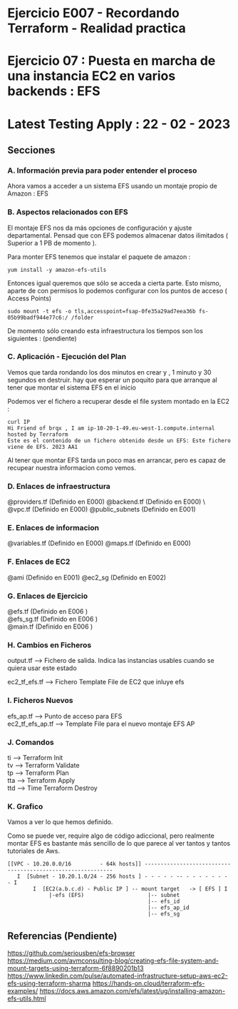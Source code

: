 <!-- Proyecto : # docs-tf -->
# Ejercicio E007 - Recordando Terraform - Realidad practica
# Ejercicio 07 : Puesta en marcha de una instancia EC2 en varios backends : EFS
# Latest Testing Apply : 22 - 02 - 2023

<!-- Nivel 2 E007 -  V0.0.1 - 2023 Ene-->

## Secciones

### A. Información previa para poder entender el proceso

Ahora vamos a acceder a un sistema EFS usando un montaje propio de Amazon : EFS 

### B. Aspectos relacionados con EFS

El montaje EFS nos da más opciones de configuración y ajuste departamental. Pensad que con EFS podemos almacenar datos ilimitados ( Superior a 1 PB de momento ). 

Para monter EFS tenemos que instalar el paquete de amazon : 

```
yum install -y amazon-efs-utils
```

Entonces igual queremos que sólo se acceda a cierta parte. Esto mismo, aparte de con permisos lo podemos configurar con los puntos de acceso ( Access Points)

```
sudo mount -t efs -o tls,accesspoint=fsap-0fe35a29ad7eea36b fs-05b99badf944e77c6:/ /folder
```

De momento sólo creando esta infraestructura los tiempos son los siguientes : (pendiente)

### C. Aplicación - Ejecución del Plan

Vemos que tarda rondando los dos minutos en crear y , 1 minuto y 30 segundos en destruir. hay que esperar un poquito para que arranque al tener que montar el sistema EFS en el inicio


Podemos ver el fichero a recuperar desde el file system montado en la EC2 : 

```
curl IP
Hi Friend of brqx , I am ip-10-20-1-49.eu-west-1.compute.internal hosted by Terraform
Este es el contenido de un fichero obtenido desde un EFS: Este fichero viene de EFS. 2023 AA1 
```

Al tener que montar EFS tarda un poco mas en arrancar, pero es capaz de recupear nuestra informacion como vemos.

### D. Enlaces de infraestructura
 
@providers.tf  (Definido en E000)             @backend.tf     (Definido en E000)   \         
@vpc.tf        (Definido en E000)             @public_subnets (Definido en E001)   

### E. Enlaces de informacion 

@variables.tf  (Definido en E000)             @maps.tf       (Definido en E000)             

### F. Enlaces de EC2

@ami            (Definido en E001)            @ec2_sg         (Definido en E002)             

### G. Enlaces de Ejercicio

@efs.tf          (Definido en E006 ) \
@efs_sg.tf       (Definido en E006 ) \
@main.tf         (Definido en E006 )


### H. Cambios en Ficheros

output.tf      -->  Fichero de salida. Indica las instancias usables cuando se quiera usar este estado      

ec2_tf_efs.tf  -->  Fichero Template File de EC2 que inluye efs

### I. Ficheros Nuevos

efs_ap.tf         -->  Punto de acceso para EFS                          \
ec2_tf_efs_ap.tf  -->  Template File para el nuevo montaje EFS AP

### J. Comandos

ti --> Terraform Init                  \
tv --> Terraform Validate              \
tp --> Terraform Plan                  \
tta --> Terraform Apply                \
ttd --> Time Terraform Destroy         

### K. Grafico

Vamos a ver lo que hemos definido. 

Como se puede ver, require algo de código adiccional, pero realmente montar EFS es bastante más sencillo de lo que parece al ver tantos y tantos tutoriales de Aws.

```
[[VPC - 10.20.0.0/16         - 64k hosts]] ------------------------------------------------------------
   I  [Subnet - 10.20.1.0/24 - 256 hosts ] - - - - - -- - - - - - - - - I
        I  [EC2(a.b.c.d) - Public IP ] -- mount target   -> [ EFS ] I
             |-efs (EFS)                    |-- subnet
                                            |-- efs_id
                                            |-- efs_ap_id
                                            |-- efs_sg

```
                                         

       

<!-- ==--==--==--==--==--==--==--==--==--==--==--==--==--==--==-- -->

## Referencias (Pendiente)

https://github.com/seriousben/efs-browser
https://medium.com/avmconsulting-blog/creating-efs-file-system-and-mount-targets-using-terraform-6f8890201b13
https://www.linkedin.com/pulse/automated-infrastructure-setup-aws-ec2-efs-using-terraform-sharma
https://hands-on.cloud/terraform-efs-examples/
https://docs.aws.amazon.com/efs/latest/ug/installing-amazon-efs-utils.html



